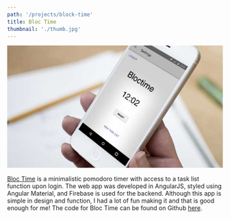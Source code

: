 ```yaml
---
path: '/projects/block-time'
title: Bloc Time
thumbnail: './thumb.jpg'
---
```


![Bloc Time](thumb.jpg)

[Bloc Time](https://bloctimes.herokuapp.com/home) is a minimalistic pomodoro timer with access to a task list function upon login. The web app was developed in AngularJS, styled using Angular Material, and Firebase is used for the backend. Although this app is simple in design and function, I had a lot of fun making it and that is good enough for me! The code for Bloc Time can be found on Github [here](https://github.com/EricSSartorius/bloctime).
